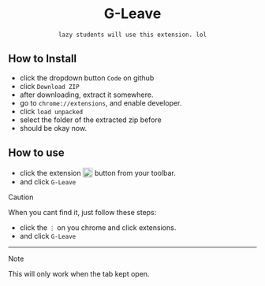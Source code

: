 <h1 align="center">G-Leave</h1>

<div align="center">

`lazy students will use this extension. lol`

</div>

## How to Install
- click the dropdown button `Code` on github
- click `Download ZIP`
- after downloading, extract it somewhere.
- go to `chrome://extensions`, and enable developer.
- click `load unpacked`
- select the folder of the extracted zip before
- should be okay now.

## How to use
- click the extension <sub><image src="https://github.com/user-attachments/assets/8d7ed6aa-7fb3-44bd-928b-6768f6855d4c" width="20"></img></sub> button from your toolbar.
- and click `G-Leave`


> [!CAUTION]
> When you cant find it, just follow these steps:
> - click the `⋮` on you chrome and click extensions.
> - and click `G-Leave`

---

> [!NOTE]
> This will only work when the tab kept open.
